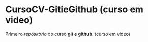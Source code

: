 # CursoCV-GitieGithub (curso em video)

Primeiro *repósitorio* do curso **git e github**. (curso em video)
